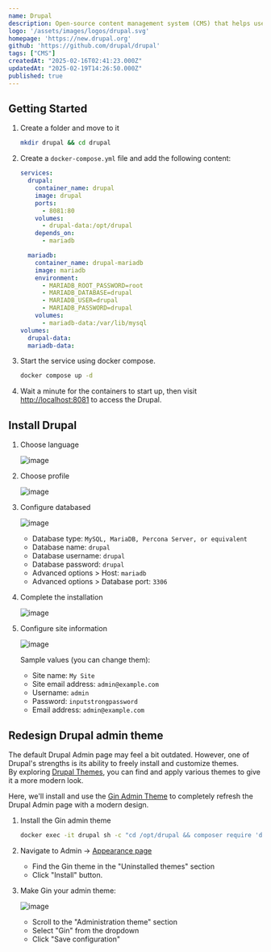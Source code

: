 ```yaml
---
name: Drupal
description: Open-source content management system (CMS) that helps users build, manage, and organize digital content
logo: '/assets/images/logos/drupal.svg'
homepage: 'https://new.drupal.org'
github: 'https://github.com/drupal/drupal'
tags: ["CMS"]
createdAt: "2025-02-16T02:41:23.000Z"
updatedAt: "2025-02-19T14:26:50.000Z"
published: true
---
```


## Getting Started

1. Create a folder and move to it
    ```bash
    mkdir drupal && cd drupal
    ```
3. Create a `docker-compose.yml` file and add the following content:
    ```yaml [docker-compose.yml]
    services:
      drupal:
        container_name: drupal
        image: drupal
        ports:
          - 8081:80
        volumes:
          - drupal-data:/opt/drupal
        depends_on:
          - mariadb

      mariadb:
        container_name: drupal-mariadb
        image: mariadb
        environment:
          - MARIADB_ROOT_PASSWORD=root
          - MARIADB_DATABASE=drupal
          - MARIADB_USER=drupal
          - MARIADB_PASSWORD=drupal
        volumes:
          - mariadb-data:/var/lib/mysql
    volumes:
      drupal-data:
      mariadb-data:
    ```
4. Start the service using docker compose.
    ```bash
    docker compose up -d
    ```
5. Wait a minute for the containers to start up, then visit [http://localhost:8081](http://localhost:8081) to access the Drupal.

## Install Drupal

1. Choose language

    ![image](/assets/images/guides/drupal/drupal_guide_01.png)

2. Choose profile

    ![image](/assets/images/guides/drupal/drupal_guide_02.png)

3. Configure databased

    ![image](/assets/images/guides/drupal/drupal_guide_03.png)

    - Database type: `MySQL, MariaDB, Percona Server, or equivalent`
    - Database name: `drupal`
    - Database username: `drupal`
    - Database password: `drupal`
    - Advanced options > Host: `mariadb`
    - Advanced options > Database port: `3306`

4. Complete the installation

    ![image](/assets/images/guides/drupal/drupal_guide_04.png)

5. Configure site information

    ![image](/assets/images/guides/drupal/drupal_guide_05.png)

    Sample values (you can change them):

    - Site name: `My Site`
    - Site email address: `admin@example.com`
    - Username: `admin`
    - Password: `inputstrongpassword`
    - Email address: `admin@example.com`

## Redesign Drupal admin theme

The default Drupal Admin page may feel a bit outdated. However, one of Drupal's strengths is its ability to freely install and customize themes.  
By exploring [Drupal Themes](https://www.drupal.org/project/project_theme), you can find and apply various themes to give it a more modern look.

Here, we'll install and use the [Gin Admin Theme](https://www.drupal.org/project/gin) to completely refresh the Drupal Admin page with a modern design.

1. Install the Gin admin theme

    ```bash
    docker exec -it drupal sh -c "cd /opt/drupal && composer require 'drupal/gin'"
    ```

2. Navigate to Admin -> [Appearance page](http://localhost:8081/admin/appearance)

    - Find the Gin theme in the "Uninstalled themes" section
    - Click "Install" button.

3. Make Gin your admin theme:

    ![image](/assets/images/guides/drupal/drupal_guide_06.png)

    - Scroll to the "Administration theme" section
    - Select "Gin" from the dropdown
    - Click "Save configuration"

  